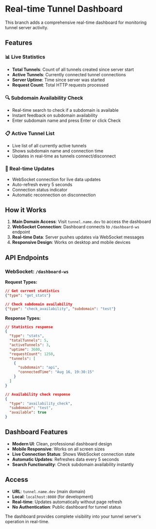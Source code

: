 # Real-time Tunnel Dashboard

This branch adds a comprehensive real-time dashboard for monitoring tunnel server activity.

## Features

### 📊 Live Statistics
- **Total Tunnels**: Count of all tunnels created since server start
- **Active Tunnels**: Currently connected tunnel connections
- **Server Uptime**: Time since server was started
- **Request Count**: Total HTTP requests processed

### 🔍 Subdomain Availability Check
- Real-time search to check if a subdomain is available
- Instant feedback on subdomain availability
- Enter subdomain name and press Enter or click Check

### 📋 Active Tunnel List
- Live list of all currently active tunnels
- Shows subdomain name and connection time
- Updates in real-time as tunnels connect/disconnect

### 🔗 Real-time Updates
- WebSocket connection for live data updates
- Auto-refresh every 5 seconds
- Connection status indicator
- Automatic reconnection on disconnection

## How it Works

1. **Main Domain Access**: Visit `tunnel.name.dev` to access the dashboard
2. **WebSocket Connection**: Dashboard connects to `/dashboard-ws` endpoint
3. **Real-time Data**: Server pushes updates via WebSocket messages
4. **Responsive Design**: Works on desktop and mobile devices

## API Endpoints

### WebSocket: `/dashboard-ws`

**Request Types:**
```json
// Get current statistics
{"type": "get_stats"}

// Check subdomain availability  
{"type": "check_availability", "subdomain": "test"}
```

**Response Types:**
```json
// Statistics response
{
  "type": "stats",
  "totalTunnels": 5,
  "activeTunnels": 3,
  "uptime": 3600,
  "requestCount": 1250,
  "tunnels": [
    {
      "subdomain": "api",
      "connectedTime": "Aug 16, 19:30:15"
    }
  ]
}

// Availability check response
{
  "type": "availability_check", 
  "subdomain": "test",
  "available": true
}
```

## Dashboard Features

- **Modern UI**: Clean, professional dashboard design
- **Mobile Responsive**: Works on all screen sizes
- **Live Connection Status**: Shows WebSocket connection state
- **Automatic Updates**: Refreshes data every 5 seconds
- **Search Functionality**: Check subdomain availability instantly

## Access

- **URL**: `tunnel.name.dev` (main domain)
- **Local**: `localhost:8080` (for development)
- **Real-time**: Updates automatically without page refresh
- **No Authentication**: Public dashboard for tunnel status

The dashboard provides complete visibility into your tunnel server's operation in real-time.